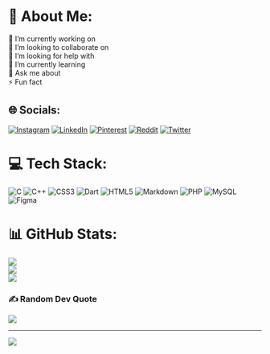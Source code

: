 # 💫 About Me:
🔭 I’m currently working on<br>👯 I’m looking to collaborate on<br>🤝 I’m looking for help with<br>🌱 I’m currently learning<br>💬 Ask me about<br>⚡ Fun fact


## 🌐 Socials:
[![Instagram](https://img.shields.io/badge/Instagram-%23E4405F.svg?logo=Instagram&logoColor=white)](https://instagram.com/parasrojiya) [![LinkedIn](https://img.shields.io/badge/LinkedIn-%230077B5.svg?logo=linkedin&logoColor=white)](https://linkedin.com/in/paras-rojiya-3623a81bb) [![Pinterest](https://img.shields.io/badge/Pinterest-%23E60023.svg?logo=Pinterest&logoColor=white)](https://pinterest.com/ParasRojiya) [![Reddit](https://img.shields.io/badge/Reddit-%23FF4500.svg?logo=Reddit&logoColor=white)](https://www.reddit.com/u/rpg5466?utm_medium=android_app&utm_source=share) [![Twitter](https://img.shields.io/badge/Twitter-%231DA1F2.svg?logo=Twitter&logoColor=white)](https://twitter.com/paras_rojiya) 

# 💻 Tech Stack:
![C](https://img.shields.io/badge/c-%2300599C.svg?style=for-the-badge&logo=c&logoColor=white) ![C++](https://img.shields.io/badge/c++-%2300599C.svg?style=for-the-badge&logo=c%2B%2B&logoColor=white) ![CSS3](https://img.shields.io/badge/css3-%231572B6.svg?style=for-the-badge&logo=css3&logoColor=white) ![Dart](https://img.shields.io/badge/dart-%230175C2.svg?style=for-the-badge&logo=dart&logoColor=white) ![HTML5](https://img.shields.io/badge/html5-%23E34F26.svg?style=for-the-badge&logo=html5&logoColor=white) ![Markdown](https://img.shields.io/badge/markdown-%23000000.svg?style=for-the-badge&logo=markdown&logoColor=white) ![PHP](https://img.shields.io/badge/php-%23777BB4.svg?style=for-the-badge&logo=php&logoColor=white) ![MySQL](https://img.shields.io/badge/mysql-%2300f.svg?style=for-the-badge&logo=mysql&logoColor=white) 	![Figma](https://img.shields.io/badge/figma-%23F24E1E.svg?style=for-the-badge&logo=figma&logoColor=white)
# 📊 GitHub Stats:
![](https://github-readme-stats.vercel.app/api?username=ParasRojiya&theme=dark&hide_border=false&include_all_commits=false&count_private=false)<br/>
![](https://github-readme-streak-stats.herokuapp.com/?user=ParasRojiya&theme=dark&hide_border=false)<br/>
![](https://github-readme-stats.vercel.app/api/top-langs/?username=ParasRojiya&theme=dark&hide_border=false&include_all_commits=false&count_private=false&layout=compact)

### ✍️ Random Dev Quote
![](https://quotes-github-readme.vercel.app/api?type=vetical&theme=dark)

---
[![](https://visitcount.itsvg.in/api?id=ParasRojiya&icon=0&color=0)](https://visitcount.itsvg.in)
